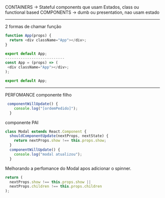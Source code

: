 CONTAINERS -> Stateful components que usam Estados, class ou functional based
COMPONENTS -> dumb ou presentation, nao usam estado

---

2 formas de chamar função

```javascript
function App(props) {
  return <div className="App"></div>;
}

export default App;
---------------------------
const App = (props) => (
 <div className="App"></div>;
);

export default App;
```

---

PERFOMANCE
componente filho

```javascript
 componentWillUpdate() {
    console.log("[ordemPedido]");
  }
```

componente PAI

```javascript
class Modal extends React.Component {
  shouldComponentUpdate(nextProps, nextState) {
    return nextProps.show !== this.props.show;
  }
  componentWillUpdate() {
    console.log("modal atualizou");
  }

```

Melhorando a perfomance do Modal apos adicionar o spinner.

```javascript
return (
  nextProps.show !== this.props.show ||
  nextProps.children !== this.props.children
);
```
